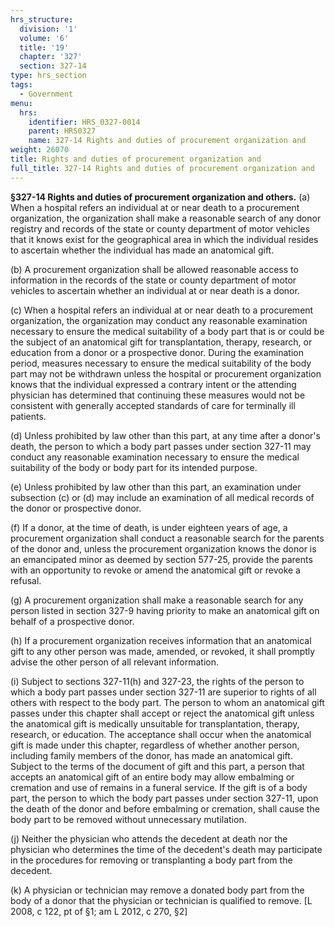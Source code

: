 ```yaml
---
hrs_structure:
  division: '1'
  volume: '6'
  title: '19'
  chapter: '327'
  section: 327-14
type: hrs_section
tags:
  - Government
menu:
  hrs:
    identifier: HRS_0327-0014
    parent: HRS0327
    name: 327-14 Rights and duties of procurement organization and
weight: 26070
title: Rights and duties of procurement organization and
full_title: 327-14 Rights and duties of procurement organization and
---
```

**§327-14 Rights and duties of procurement organization and others.** (a) When a hospital refers an individual at or near death to a procurement organization, the organization shall make a reasonable search of any donor registry and records of the state or county department of motor vehicles that it knows exist for the geographical area in which the individual resides to ascertain whether the individual has made an anatomical gift.

(b) A procurement organization shall be allowed reasonable access to information in the records of the state or county department of motor vehicles to ascertain whether an individual at or near death is a donor.

(c) When a hospital refers an individual at or near death to a procurement organization, the organization may conduct any reasonable examination necessary to ensure the medical suitability of a body part that is or could be the subject of an anatomical gift for transplantation, therapy, research, or education from a donor or a prospective donor. During the examination period, measures necessary to ensure the medical suitability of the body part may not be withdrawn unless the hospital or procurement organization knows that the individual expressed a contrary intent or the attending physician has determined that continuing these measures would not be consistent with generally accepted standards of care for terminally ill patients.

(d) Unless prohibited by law other than this part, at any time after a donor's death, the person to which a body part passes under section 327-11 may conduct any reasonable examination necessary to ensure the medical suitability of the body or body part for its intended purpose.

(e) Unless prohibited by law other than this part, an examination under subsection (c) or (d) may include an examination of all medical records of the donor or prospective donor.

(f) If a donor, at the time of death, is under eighteen years of age, a procurement organization shall conduct a reasonable search for the parents of the donor and, unless the procurement organization knows the donor is an emancipated minor as deemed by section 577-25, provide the parents with an opportunity to revoke or amend the anatomical gift or revoke a refusal.

(g) A procurement organization shall make a reasonable search for any person listed in section 327-9 having priority to make an anatomical gift on behalf of a prospective donor.

(h) If a procurement organization receives information that an anatomical gift to any other person was made, amended, or revoked, it shall promptly advise the other person of all relevant information.

(i) Subject to sections 327-11(h) and 327-23, the rights of the person to which a body part passes under section 327-11 are superior to rights of all others with respect to the body part. The person to whom an anatomical gift passes under this chapter shall accept or reject the anatomical gift unless the anatomical gift is medically unsuitable for transplantation, therapy, research, or education. The acceptance shall occur when the anatomical gift is made under this chapter, regardless of whether another person, including family members of the donor, has made an anatomical gift. Subject to the terms of the document of gift and this part, a person that accepts an anatomical gift of an entire body may allow embalming or cremation and use of remains in a funeral service. If the gift is of a body part, the person to which the body part passes under section 327-11, upon the death of the donor and before embalming or cremation, shall cause the body part to be removed without unnecessary mutilation.

(j) Neither the physician who attends the decedent at death nor the physician who determines the time of the decedent's death may participate in the procedures for removing or transplanting a body part from the decedent.

(k) A physician or technician may remove a donated body part from the body of a donor that the physician or technician is qualified to remove. [L 2008, c 122, pt of §1; am L 2012, c 270, §2]